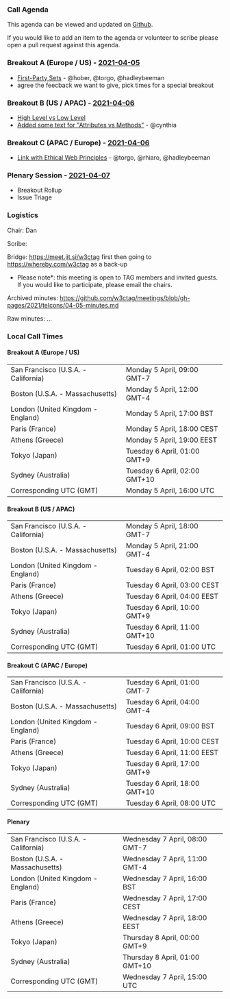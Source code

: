 ### Call Agenda

This agenda can be viewed and updated on [Github](https://github.com/w3ctag/meetings/blob/gh-pages/2021/telcons/04-05-agenda.md).

If you would like to add an item to the agenda or volunteer to scribe please open a pull request against this agenda.

### Breakout A (Europe / US) - [2021-04-05](https://www.timeanddate.com/worldclock/converter.html?iso=20210405T160000&p1=224&p2=43&p3=136&p4=195&p5=26&p6=248&p7=240)

* [First-Party Sets](https://github.com/w3ctag/design-reviews/issues/342) - @hober, @torgo, @hadleybeeman
 * agree the feecback we want to give, pick times for a special breakout

### Breakout B (US / APAC) - [2021-04-06](https://www.timeanddate.com/worldclock/converter.html?iso=20210406T010000&p1=224&p2=43&p3=136&p4=195&p5=26&p6=248&p7=240)

* [High Level vs Low Level](https://github.com/w3ctag/design-principles/pull/291/files)
* [Added some text for "Attributes vs Methods"](https://github.com/w3ctag/design-principles/pull/262) - @cynthia

### Breakout C (APAC / Europe) - [2021-04-06](https://www.timeanddate.com/worldclock/converter.html?iso=20210406T080000&p1=224&p2=43&p3=136&p4=195&p5=26&p6=248&p7=240)

* [Link with Ethical Web Principles](https://github.com/w3ctag/design-principles/issues/282) - @torgo, @rhiaro, @hadleybeeman

### Plenary Session - [2021-04-07](https://www.timeanddate.com/worldclock/converter.html?iso=20210407T150000&p1=224&p2=43&p3=136&p4=195&p5=26&p6=248&p7=240)

* Breakout Rollup
* Issue Triage

### Logistics

Chair: Dan

Scribe:

Bridge: https://meet.jit.si/w3ctag first then going to https://whereby.com/w3ctag as a back-up

* Please note*: this meeting is open to TAG members and invited guests. If you would like to participate, please email the chairs.

Archived minutes: https://github.com/w3ctag/meetings/blob/gh-pages/2021/telcons/04-05-minutes.md

Raw minutes: ...


### Local Call Times

#### Breakout A (Europe / US)

<table>
<tr><td> San Francisco (U.S.A. - California) <td> Monday 5 April, 09:00 GMT-7</td></tr>
<tr><td> Boston (U.S.A. - Massachusetts) <td> Monday 5 April, 12:00 GMT-4</td></tr>
<tr><td> London (United Kingdom - England) <td> Monday 5 April, 17:00 BST</td></tr>
<tr><td> Paris (France) <td> Monday 5 April, 18:00 CEST</td></tr>
<tr><td> Athens (Greece) <td> Monday 5 April, 19:00 EEST</td></tr>
<tr><td> Tokyo (Japan) <td> Tuesday 6 April, 01:00 GMT+9</td></tr>
<tr><td> Sydney (Australia) <td> Tuesday 6 April, 02:00 GMT+10</td></tr>
<tr><td> Corresponding UTC (GMT) <td> Monday 5 April, 16:00 UTC</td></tr>
</table>

#### Breakout B (US / APAC)

<table>
<tr><td> San Francisco (U.S.A. - California) <td> Monday 5 April, 18:00 GMT-7</td></tr>
<tr><td> Boston (U.S.A. - Massachusetts) <td> Monday 5 April, 21:00 GMT-4</td></tr>
<tr><td> London (United Kingdom - England) <td> Tuesday 6 April, 02:00 BST</td></tr>
<tr><td> Paris (France) <td> Tuesday 6 April, 03:00 CEST</td></tr>
<tr><td> Athens (Greece) <td> Tuesday 6 April, 04:00 EEST</td></tr>
<tr><td> Tokyo (Japan) <td> Tuesday 6 April, 10:00 GMT+9</td></tr>
<tr><td> Sydney (Australia) <td> Tuesday 6 April, 11:00 GMT+10</td></tr>
<tr><td> Corresponding UTC (GMT) <td> Tuesday 6 April, 01:00 UTC</td></tr>
</table>

#### Breakout C (APAC / Europe)

<table>
<tr><td> San Francisco (U.S.A. - California) <td> Tuesday 6 April, 01:00 GMT-7</td></tr>
<tr><td> Boston (U.S.A. - Massachusetts) <td> Tuesday 6 April, 04:00 GMT-4</td></tr>
<tr><td> London (United Kingdom - England) <td> Tuesday 6 April, 09:00 BST</td></tr>
<tr><td> Paris (France) <td> Tuesday 6 April, 10:00 CEST</td></tr>
<tr><td> Athens (Greece) <td> Tuesday 6 April, 11:00 EEST</td></tr>
<tr><td> Tokyo (Japan) <td> Tuesday 6 April, 17:00 GMT+9</td></tr>
<tr><td> Sydney (Australia) <td> Tuesday 6 April, 18:00 GMT+10</td></tr>
<tr><td> Corresponding UTC (GMT) <td> Tuesday 6 April, 08:00 UTC</td></tr>
</table>

#### Plenary

<table>
<tr><td> San Francisco (U.S.A. - California) <td> Wednesday 7 April, 08:00 GMT-7</td></tr>
<tr><td> Boston (U.S.A. - Massachusetts) <td> Wednesday 7 April, 11:00 GMT-4</td></tr>
<tr><td> London (United Kingdom - England) <td> Wednesday 7 April, 16:00 BST</td></tr>
<tr><td> Paris (France) <td> Wednesday 7 April, 17:00 CEST</td></tr>
<tr><td> Athens (Greece) <td> Wednesday 7 April, 18:00 EEST</td></tr>
<tr><td> Tokyo (Japan) <td> Thursday 8 April, 00:00 GMT+9</td></tr>
<tr><td> Sydney (Australia) <td> Thursday 8 April, 01:00 GMT+10</td></tr>
<tr><td> Corresponding UTC (GMT) <td> Wednesday 7 April, 15:00 UTC</td></tr>
</table>
